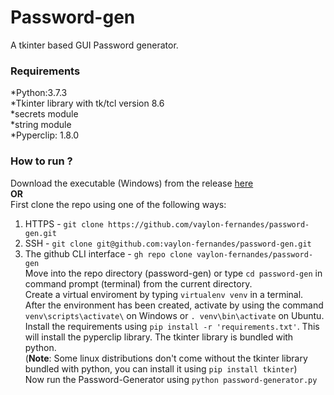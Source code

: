 <h1>Password-gen</h1>

A tkinter based GUI Password generator.

<h3>Requirements</h3>
*Python:3.7.3<br>
*Tkinter library with tk/tcl version 8.6<br>
*secrets module<br>
*string module<br>
*Pyperclip: 1.8.0

### How to run ? 
Download the executable (Windows) from the release [here](https://github.com/vaylon-fernandes/password-gen/releases/tag/v1.0.0) <br> 
**OR** <br>
First clone the repo using one of the following ways:
1. HTTPS - ```git clone https://github.com/vaylon-fernandes/password-gen.git```
2. SSH - ```git clone git@github.com:vaylon-fernandes/password-gen.git```
3. The github CLI interface - ```gh repo clone vaylon-fernandes/password-gen``` <br>
Move into the repo directory (password-gen) or type ```cd password-gen``` in command prompt (terminal) from the current directory. 
<br> Create a virtual enviroment by typing  ```virtualenv venv``` in a terminal. After the environment has been created, activate by using the command ```venv\scripts\activate\``` on Windows or ```. venv\bin\activate``` on Ubuntu.<br>
Install the requirements using ```pip install -r 'requirements.txt'```. This will install the pyperclip library. The tkinter library is bundled with python.<br>
(**Note**: Some linux distributions don't come without the tkinter library bundled with python, you can install it using ```pip install tkinter```)<br>
Now run the Password-Generator using ```python password-generator.py```
